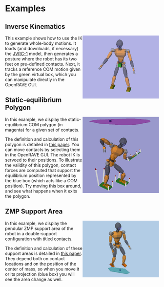 # Examples

## Inverse Kinematics

<img align="right" src="images/inverse_kinematics.png" width="250" />

This example shows how to use the IK to generate whole-body motions. It loads
(and downloads, if necessary) the
[JVRC-1](https://github.com/stephane-caron/openrave_models/tree/master/JVRC-1)
model, then generates a posture where the robot has its two feet on pre-defined
contacts. Next, it tracks a reference COM motion given by the green virtual
box, which you can manipulate directly in the OpenRAVE GUI.

## Static-equilibrium Polygon

<img align="right" src="images/static_equilibrium_polygon.png" width="250" />

In this example, we display the static-equilibrium COM polygon (in magenta) for
a given set of contacts.
    
The definition and calculation of this polygon is detailed in [this
paper](http://dx.doi.org/10.1109/TRO.2008.2001360). You can move contacts by
selecting them in the OpenRAVE GUI. The robot IK is servoed to their positions.
To illustrate the validity of this polygon, contact forces are computed that
support the equilibrium position represented by the blue box (which acts like a
COM position). Try moving this box around, and see what happens when it exits
the polygon.

## ZMP Support Area

<img align="right" src="images/zmp_support_area.png" width="250" />

In this example, we display the pendular ZMP support area of the robot in a
double-support configuration with titled contacts.

The definition and calculation of these support areas is detailed in [this
paper](https://scaron.info/research/tro-2016.html). They depend both on contact
locations and on the position of the center of mass, so when you move it or its
projection (blue box) you will see the area change as well.
